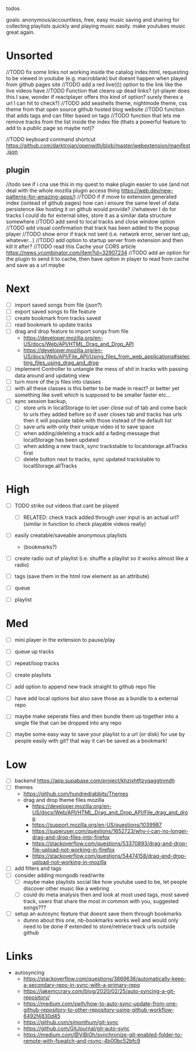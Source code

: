 todos

goals: anonymous/accountless, free, easy music saving and sharing for collecting playlists quickly and playing music easily. make youtubes music great again.
  
# Unsorted
//TODO fix some links not working inside the catalog index.html, requesting to be viewed in youtube (e.g. macroblank) but doesnt happen when played from github pages site
//TODO add a red live(()) option to the link like the live videos have 
//TODO Function that cleans up dead links? (yt-player does this I saw, wonder if reactplayer offers this kind of option? surely theres a url I can hit to check?)
//TODO add seashells theme, nightmode theme, css theme from that open source github hosted blog website
//TODO function that adds tags and can filter based on tags 
//TODO function that lets me remove tracks from the list inside the index file (thats a powerful feature to add to a public page so maybe not)?

//TODO keyboard command shortcut https://github.com/darktrojan/openwith/blob/master/webextension/manifest.json

## plugin 
//todo see if i cna use this in my quest to make plugin easier to use (and not deal with the whole mozilla plugin access thing https://web.dev/new-patterns-for-amazing-apps/)
//TODO if if move to extension generated index (isntead of github pages) how can i ensure the same level of data persistence like hosting it on github would provide?
    //whatever I do for tracks I could do for external sites, store it as a similar data structure somewhere
//TODO add send to local tracks and close window option 
//TODO add visual confirmation that track has been added to the popup player
//TODO show error if track not sent (i.e. network error, server isnt up, whatever...)
//TODO add option to startup server from extension and then kill it after?
//TODO read this Cache your CORS article https://news.ycombinator.com/item?id=32907234
//TODO add an option for the plugin to send it to cache, then have option in player to read from cache and save as a url maybe

# Next
- [ ] import saved songs from file (json?)
- [ ] export saved songs to file feature
- [ ] create bookmark from tracks saved
- [ ] read bookmark to update tracks
- [ ] drag and drop feature to import songs from file
    - https://developer.mozilla.org/en-US/docs/Web/API/HTML_Drag_and_Drop_API
    - https://developer.mozilla.org/en-US/docs/Web/API/File_API/Using_files_from_web_applications#selecting_files_using_drag_and_drop
- [ ] implement Controller to untangle the mess of shit in tracks with passing data around and updating view
- [ ] turn more of the js files into classes
- [ ] with all these classes is this better to be made in react? or better yet something like svelt which is supposed to be smaller faster etc...
- [ ] sync session backup, 
    - [ ] store urls in localStorage to let user close out of tab and come back to urls they added before
            so if user closes tab and tracks has urls then it will populate table with those instead of the default list
    - [ ] save urls with only their unique video id to save space
    - [ ] when adding/deleting a track add a fading message that localStorage has been updated
    - [ ] when adding a new track, sync trackstable to localstorage.allTracks first
    - [ ] delete button next to tracks, sync updated trackstable to localStorage.allTracks

# High
- [ ] TODO strike out videos that cant be played
    - [ ] RELATED: check track added through user input is an actual url? (similar in function to check playable videos really)
- [ ] easily creatable/saveable anonymous playlists 
    - (bookmarks?)
- [ ] create radio out of playlist (i.e. shuffle a playlist so it works almost like a radio)
- [ ] tags (save them in the html row element as an attribute)
- [ ] queue
- [ ] playlist



# Med
- [ ] mini player in the extension to pause/play
- [ ] queue up tracks
- [ ] repeat/loop tracks
- [ ] create playlists
- [ ] add option to append new track straight to github repo file
- [ ] have add local options but also save those as a bundle to a external repo
- [ ] maybe make seperate files and then bundle them up together into a single file that can be dropped into any repo
- [ ] maybe some easy way to save your playlist to a url (or disk) for use by people easily with git? that way it can be saved as a bookmark!


# Low
- [ ] backend https://app.supabase.com/project/khzjxhtfjzyqaggtnmdh
- [ ] themes
    - https://github.com/hundredrabbits/Themes
    - drag and drop theme files mozilla
        - https://developer.mozilla.org/en-US/docs/Web/API/HTML_Drag_and_Drop_API/File_drag_and_drop
        - https://support.mozilla.org/en-US/questions/1039987
        - https://superuser.com/questions/1652723/why-i-can-no-longer-drag-and-drop-files-into-firefox
        - https://stackoverflow.com/questions/53370893/drag-and-drop-file-upload-not-working-in-firefox
        - https://stackoverflow.com/questions/54474158/drag-and-drop-upload-not-working-in-mozilla
- [ ] add filters and tags
- [ ] consider adding mongodb read/write 
    - [ ] maybe make playlists social like how youtube used to be, let people discover other music like a webring
    - [ ] could do meta analysis then and look at most used tags, most saved track, users that share the most in common with you, suggested songs???
- [ ] setup an autosync feature that doesnt save them through bookmarks 
    - dunno about this one, nb-bookmarks works well and would only need to be done if extended to store/retriece track urls outside github


# Links
- autosyncing
    - https://stackoverflow.com/questions/3669636/automatically-keep-a-secondary-repo-in-sync-with-a-primary-repo
    - https://jakemccrary.com/blog/2020/02/25/auto-syncing-a-git-repository/
    - https://medium.com/swlh/how-to-auto-sync-update-from-one-github-repository-to-other-repository-using-github-workflow-6492f4830d45
    - https://github.com/simonthum/git-sync
    - https://github.com/GitJournal/git-auto-sync
    - https://medium.com/@ViBiOh/synchronize-git-enabled-folder-to-remote-with-fswatch-and-rsync-4b00bc52bfc9

